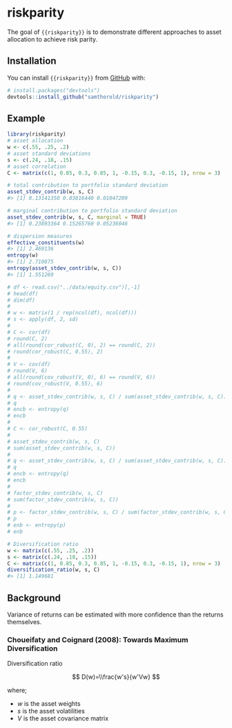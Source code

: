 
<!-- README.md is generated from README.Rmd. Please edit that file -->

# riskparity

<!-- badges: start -->
<!-- badges: end -->

The goal of `{{riskparity}}` is to demonstrate different approaches to
asset allocation to achieve risk parity.

## Installation

You can install `{{riskparity}}` from [GitHub](https://github.com/)
with:

``` r
# install.packages("devtools")
devtools::install_github("samthorold/riskparity")
```

## Example

``` r
library(riskparity)
# asset allocation
w <- c(.55, .25, .2)
# asset standard deviations
s <- c(.24, .18, .15)
# asset correlation
C <- matrix(c(1, 0.85, 0.3, 0.85, 1, -0.15, 0.3, -0.15, 1), nrow = 3)

# total contribution to portfolio standard deviation
asset_stdev_contrib(w, s, C)
#> [1] 0.13141350 0.03816440 0.01047209

# marginal contribution to portfolio standard deviation
asset_stdev_contrib(w, s, C, marginal = TRUE)
#> [1] 0.23893364 0.15265760 0.05236046

# dispersion measures
effective_constituents(w)
#> [1] 2.469136
entropy(w)
#> [1] 2.710875
entropy(asset_stdev_contrib(w, s, C))
#> [1] 1.551269

# df <- read.csv("../data/equity.csv")[,-1]
# head(df)
# dim(df)
# 
# w <- matrix(1 / rep(ncol(df), ncol(df)))
# s <- apply(df, 2, sd)
# 
# C <- cor(df)
# round(C, 2)
# all(round(cor_robust(C, 0), 2) == round(C, 2))
# round(cor_robust(C, 0.55), 2)
# 
# V <- cov(df)
# round(V, 6)
# all(round(cov_robust(V, 0), 6) == round(V, 6))
# round(cov_robust(V, 0.55), 6)
# 
# q <- asset_stdev_contrib(w, s, C) / sum(asset_stdev_contrib(w, s, C))
# q
# encb <- entropy(q)
# encb
# 
# C <- cor_robust(C, 0.55)
# 
# asset_stdev_contrib(w, s, C)
# sum(asset_stdev_contrib(w, s, C))
# 
# q <- asset_stdev_contrib(w, s, C) / sum(asset_stdev_contrib(w, s, C))
# q
# encb <- entropy(q)
# encb
# 
# factor_stdev_contrib(w, s, C)
# sum(factor_stdev_contrib(w, s, C))
# 
# p <- factor_stdev_contrib(w, s, C) / sum(factor_stdev_contrib(w, s, C))
# p
# enb <- entropy(p)
# enb

# Diversification ratio
w <- matrix(c(.55, .25, .2))
s <- matrix(c(.24, .18, .15))
C <- matrix(c(1, 0.85, 0.3, 0.85, 1, -0.15, 0.3, -0.15, 1), nrow = 3)
diversification_ratio(w, s, C)
#> [1] 1.149681
```

## Background

Variance of returns can be estimated with more confidence than the
returns themselves.

### Choueifaty and Coignard (2008): Towards Maximum Diversification

Diversification ratio

$$
D(w)=\\frac{w's}{w'Vw}
$$

where;

-   *w* is the asset weights
-   *s* is the asset volatilities
-   *V* is the asset covariance matrix
